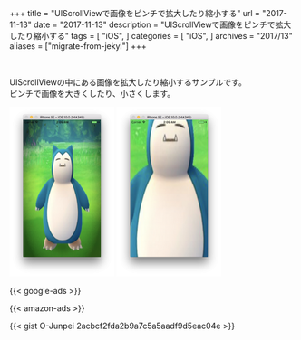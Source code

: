 +++
title = "UIScrollViewで画像をピンチで拡大したり縮小する"
url = "2017-11-13"
date = "2017-11-13"
description = "UIScrollViewで画像をピンチで拡大したり縮小する"
tags = [
    "iOS",
]
categories = [
    "iOS",
]
archives = "2017/13"
aliases = ["migrate-from-jekyl"]
+++

<br>

UIScrollViewの中にある画像を拡大したり縮小するサンプルです。  
ピンチで画像を大きくしたり、小さくします。  

![alt](1.png)
![alt](2.png)

<!-- Google Ads -->
{{< google-ads >}}

<!-- Amazon Ads -->
{{< amazon-ads >}}

{{< gist O-Junpei 2acbcf2fda2b9a7c5a5aadf9d5eac04e >}}
